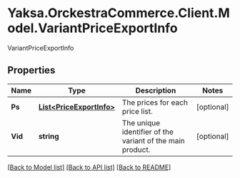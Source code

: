 # Yaksa.OrckestraCommerce.Client.Model.VariantPriceExportInfo
VariantPriceExportInfo

## Properties

Name | Type | Description | Notes
------------ | ------------- | ------------- | -------------
**Ps** | [**List&lt;PriceExportInfo&gt;**](PriceExportInfo.md) | The prices for each price list. | [optional] 
**Vid** | **string** | The unique identifier of the variant of the main product. | [optional] 

[[Back to Model list]](../README.md#documentation-for-models) [[Back to API list]](../README.md#documentation-for-api-endpoints) [[Back to README]](../README.md)

